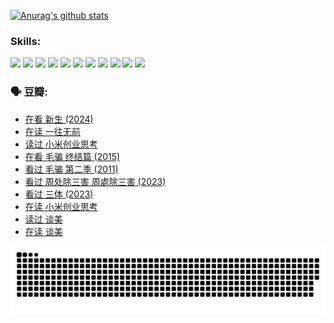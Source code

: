 
[![Anurag's github stats](https://github-readme-stats.vercel.app/api?username=w940853815)](https://github.com/anuraghazra/github-readme-stats)

### Skills:

<code><img height="32" src="https://cdn.jsdelivr.net/npm/simple-icons@v5/icons/python.svg"></code>
<code><img height="32" src="https://cdn.jsdelivr.net/npm/simple-icons@v5/icons/javascript.svg"></code>
<code><img height="32" src="https://cdn.jsdelivr.net/npm/simple-icons@v5/icons/django.svg"></code>
<code><img height="32" src="https://cdn.jsdelivr.net/npm/simple-icons@v5/icons/flask.svg"></code>
<code><img height="32" src="https://cdn.jsdelivr.net/npm/simple-icons@v5/icons/vuetify.svg"></code>
<code><img height="32" src="https://cdn.jsdelivr.net/npm/simple-icons@v5/icons/git.svg"></code>
<code><img height="32" src="https://cdn.jsdelivr.net/npm/simple-icons@v5/icons/docker.svg"></code>
<code><img height="32" src="https://cdn.jsdelivr.net/npm/simple-icons@v5/icons/postgresql.svg"></code>
<code><img height="32" src="https://cdn.jsdelivr.net/npm/simple-icons@v5/icons/elasticsearch.svg"></code>
<code><img height="32" src="https://cdn.jsdelivr.net/npm/simple-icons@v5/icons/macos.svg"></code>
<code><img height="32" src="https://cdn.jsdelivr.net/npm/simple-icons@v5/icons/linux.svg"></code>

### 🗣 豆瓣:

<!-- DOUBAN-ACTIVITIES:START -->
- [在看 新生‎ (2024)](https://www.douban.com/people/136069238/status/4607441062/?_i=15753887)
- [在读 一往无前](https://www.douban.com/people/136069238/status/4590507310/?_i=15753887)
- [读过 小米创业思考](https://www.douban.com/people/136069238/status/4590506983/?_i=15753887)
- [在看 毛骗 终结篇‎ (2015)](https://www.douban.com/people/136069238/status/4581971924/?_i=15753887)
- [看过 毛骗 第二季‎ (2011)](https://www.douban.com/people/136069238/status/4581971810/?_i=15753887)
- [看过 周处除三害 周處除三害‎ (2023)](https://www.douban.com/people/136069238/status/4575646701/?_i=15753887)
- [看过 三体‎ (2023)](https://www.douban.com/people/136069238/status/4574263039/?_i=15753887)
- [在读 小米创业思考](https://www.douban.com/people/136069238/status/4572047905/?_i=15753887)
- [读过 谈美](https://www.douban.com/people/136069238/status/4572047629/?_i=15753887)
- [在读 谈美](https://www.douban.com/people/136069238/status/4560861771/?_i=15753887)
<!-- DOUBAN-ACTIVITIES:END -->


![Snake animation](https://raw.githubusercontent.com/w940853815/w940853815/output/github-contribution-grid-snake.svg)

<!--
**w940853815/w940853815** is a ✨ _special_ ✨ repository because its `README.md` (this file) appears on your GitHub profile.

Here are some ideas to get you started:

- 🔭 I’m currently working on ...
- 🌱 I’m currently learning ...
- 👯 I’m looking to collaborate on ...
- 🤔 I’m looking for help with ...
- 💬 Ask me about ...
- 📫 How to reach me: ...
- 😄 Pronouns: ...
- ⚡ Fun fact: ...
-->
